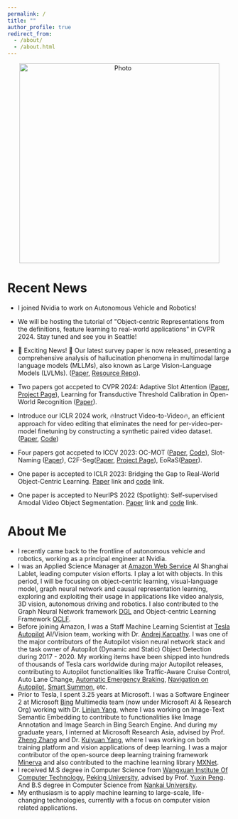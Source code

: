 ```yaml
---
permalink: /
title: ""
author_profile: true
redirect_from:
  - /about/
  - /about.html
---
```


<p align="center">
  <img src="https://sneakerkg.github.io/images/life_compact_crop.jpg?raw=true" alt="Photo" style="width: 450px;"/>
</p>

Recent News
======
* I joined Nvidia to work on Autonomous Vehicle and Robotics!

* We will be hosting the tutorial of "Object-centric Representations from the definitions, feature learning to real-world applications" in CVPR 2024. Stay tuned and see you in Seattle!

* 🚀 Exciting News! 📘 Our latest survey paper is now released, presenting a comprehensive analysis of hallucination phenomena in multimodal large language models (MLLMs), also known as Large Vision-Language Models (LVLMs). ([Paper](https://arxiv.org/abs/2404.18930), [Resource Repo](https://github.com/showlab/Awesome-MLLM-Hallucination)).

* Two papers got accpeted to CVPR 2024: Adaptive Slot Attention ([Paper](https://assets.amazon.science/27/54/f1b20e154ff8ba8953d8e30d165b/adaptive-slot-attention-object-discovery-with-dynamic-slot-number.pdf), [Project Page](https://kfan21.github.io/AdaSlot/)), Learning for Transductive Threshold Calibration in Open-World Recognition ([Paper](https://arxiv.org/abs/2305.12039)).

* Introduce our ICLR 2024 work, 🔥Instruct Video-to-Video🔥, an efficient approach for video editing that eliminates the need for per-video-per-model finetuning by constructing a synthetic paired video dataset. ([Paper](https://arxiv.org/abs/2311.00213), [Code](https://github.com/amazon-science/instruct-video-to-video))

* Four papers got accpeted to ICCV 2023: OC-MOT ([Paper](https://assets.amazon.science/4c/a4/5f7af328411084022d95b67bc16e/object-centric-multiple-object-tracking.pdf), [Code](https://github.com/amazon-science/object-centric-multiple-object-tracking)), Slot-Naming ([Paper](https://assets.amazon.science/df/c2/2e845de144b0b4707c2e95bc616e/unsupervised-open-vocabulary-object-localization-in-videos.pdf)), C2F-Seg([Paper](https://www.amazon.science/publications/coarse-to-fine-amodal-segmentation-with-shape-prior), [Project Page](https://jianxgao.github.io/C2F-Seg/)), EoRaS([Paper](https://assets.amazon.science/25/3f/86240b4d4b67b4fb837b03f51b3d/rethinking-amodal-video-segmentation-from-learning-supervised-signals-with-object-centric-representation.pdf)).

* One paper is accepted to ICLR 2023: Bridging the Gap to Real-World Object-Centric Learning. [Paper](https://arxiv.org/abs/2209.14860) link and [code](https://github.com/amazon-science/object-centric-learning-framework) link.

* One paper is accepted to NeurIPS 2022 (Spotlight): Self-supervised Amodal Video Object Segmentation. [Paper](https://www.amazon.science/publications/self-supervised-amodal-video-object-segmentation) link and [code](https://github.com/amazon-science/self-supervised-amodal-video-object-segmentation) link.

About Me
======
* I recently came back to the frontline of autonomous vehicle and robotics, working as a principal engineer at Nvidia.
* I was an Applied Science Manager at [Amazon Web Service](https://aws.amazon.com/) AI Shanghai Lablet, leading computer vision efforts. I play a lot with objects. In this period, I will be focusing on object-centric learning, visual-language model, graph neural network and causal representation learning, exploring and exploiting their usage in applications like video analysis, 3D vision, autonomous driving and robotics. I also contributed to the Graph Neural Network framework [DGL](https://www.dgl.ai/) and Object-centric Learning Framework [OCLF](https://github.com/amazon-science/object-centric-learning-framework).
* Before joining Amazon, I was a Staff Machine Learning Scientist at [Tesla Autopilot](https://www.tesla.com/autopilot) AI/Vision team, working with Dr. [Andrej Karpathy](https://karpathy.ai/). I was one of the major contributors of the Autopilot vision neural network stack and the task owner of Autopilot (Dynamic and Static) Object Detection during 2017 - 2020. My working items have been shipped into hundreds of thousands of Tesla cars worldwide during major Autopilot releases, contributing to Autopilot functionalities like Traffic-Aware Cruise Control, Auto Lane Change, [Automatic Emergency Braking](https://www.tesla.com/blog/model-3-earns-5-star-safety-rating-euro-ncap), [Navigation on Autopilot](https://www.tesla.com/blog/introducing-navigate-autopilot), [Smart Summon](https://electrek.co/2019/09/24/tesla-smart-summon-driverless-video/), etc.
* Prior to Tesla, I spent 3.25 years at Microsoft. I was a Software Engineer 2 at Microsoft [Bing](https://cn.bing.com/images/trending?form=Z9LH) Multimedia team (now under Microsoft AI & Research Org) working with Dr. [Linjun Yang](https://scholar.google.com/citations?user=cvgKxDQAAAAJ&hl=zh-CN), where I was working on Image-Text Semantic Embedding to contribute to functionalities like Image Annotation and Image Search in Bing Search Engine. And during my graduate years, I interned at Microsoft Research Asia, advised by Prof. [Zheng Zhang](https://shanghai.nyu.edu/academics/faculty/directory/zheng-zhang) and Dr. [Kuiyuan Yang](https://sites.google.com/site/kuiyuanyang/), where I was working on both training platform and vision applications of deep learning. I was a major contributor of the open-source deep learning training framework [Minerva](https://github.com/dmlc/minerva) and also contributed to the machine learning library [MXNet](https://github.com/apache/incubator-mxnet).
* I received M.S degree in Computer Science from [Wangxuan Institute Of Computer Technology](http://www.icst.pku.edu.cn/index.htm), [Peking University](https://www.pku.edu.cn/), advised by Prof. [Yuxin Peng](http://59.108.48.34/tiki/yuxinpeng/). And B.S degree in Computer Science from [Nankai University](https://www.nankai.edu.cn/).
* My enthusiasm is to apply machine learning to large-scale, life-changing technologies, currently with a focus on computer vision related applications.
